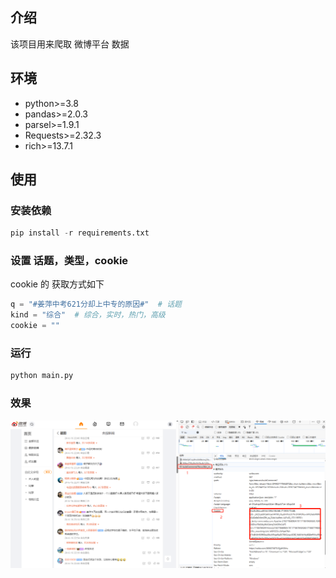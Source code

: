 ## 介绍

该项目用来爬取 微博平台 数据

## 环境

- python>=3.8
- pandas>=2.0.3
- parsel>=1.9.1
- Requests>=2.32.3
- rich>=13.7.1


## 使用

### 安装依赖

```python
pip install -r requirements.txt
```

### 设置 话题，类型，cookie

cookie 的 获取方式如下



```python
q = "#姜萍中考621分却上中专的原因#"  # 话题
kind = "综合"  # 综合，实时，热门，高级
cookie = "" 
```


### 运行

```python
python main.py
```
### 效果

![效果](./Pic/1.png#pic_center)
